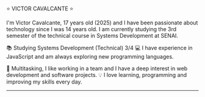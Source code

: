 ⭐ VICTOR CAVALCANTE ⭐

I'm Victor Cavalcante, 17 years old (2025) and I have been passionate about technology since I was 14 years old. I am currently studying the 3rd semester of the technical course in Systems Development at SENAI.

📚 Studying Systems Development (Technical) 3/4
💻 I have experience in JavaScript and am always exploring new programming languages.

🤹 Multitasking, I like working in a team and I have a deep interest in web development and software projects.
💡 I love learning, programming and improving my skills every day.

-----------------------------------------------------------------------------------------------------------------------------------------------------------------------------------------------------------------------
